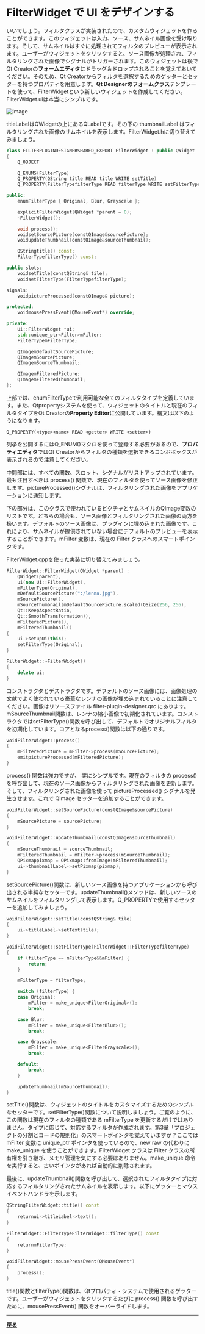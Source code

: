 # FilterWidget で UI をデザインする

いいでしょう。フィルタクラスが実装されたので、カスタムウィジェットを作ることができます。このウィジェットは入力、ソース、サムネイル画像を受け取ります。そして、サムネイルはすぐに処理されてフィルタのプレビューが表示されます。ユーザーがウィジェットをクリックすると、ソース画像が処理され、フィルタリングされた画像でシグナルがトリガーされます。このウィジェットは後でQt Creatorの**フォームエディタ**にドラッグ＆ドロップされることを覚えておいてください。そのため、Qt Creatorからフィルタを選択するためのゲッターとセッターを持つプロパティを用意します。**Qt Designerのフォームクラス**テンプレートを使って、FilterWidgetという新しいウィジェットを作成してください。FilterWidget.uiは本当にシンプルです。

![image](img/5.png)

titleLabelはQWidgetの上にあるQLabelです。その下の thumbnailLabel はフィルタリングされた画像のサムネイルを表示します。FilterWidget.hに切り替えてみましょう。

```C++
class FILTERPLUGINDESIGNERSHARED_EXPORT FilterWidget : public QWidget
{
    Q_OBJECT

    Q_ENUMS(FilterType)
    Q_PROPERTY(QString title READ title WRITE setTitle)
    Q_PROPERTY(FilterTypefilterType READ filterType WRITE setFilterType)

public:
    enumFilterType { Original, Blur, Grayscale };

    explicitFilterWidget(QWidget *parent = 0);
    ~FilterWidget();

    void process();
    voidsetSourcePicture(constQImage&sourcePicture);
    voidupdateThumbnail(constQImage&sourceThumbnail);

    QStringtitle() const;
    FilterTypefilterType() const;

public slots:
    voidsetTitle(constQString& tile);
    voidsetFilterType(FilterTypefilterType);

signals:
    voidpictureProcessed(constQImage& picture);

protected:
    voidmousePressEvent(QMouseEvent*) override;

private:
    Ui::FilterWidget *ui;
    std::unique_ptr<Filter>mFilter;
    FilterTypemFilterType;

    QImagemDefaultSourcePicture;
    QImagemSourcePicture;
    QImagemSourceThumbnail;

    QImagemFilteredPicture;
    QImagemFilteredThumbnail;
};
```

上部では、enumFilterTypeで利用可能な全てのフィルタタイプを定義しています。また、Qtpropertyシステムを使って、ウィジェットのタイトルと現在のフィルタタイプをQt Creatorの**Property Editor**に公開しています。構文は以下のようになります。

```
Q_PROPERTY(<type><name> READ <getter> WRITE <setter>)
```

列挙を公開するにはQ_ENUM()マクロを使って登録する必要があるので、**プロパティエディタ**ではQt Creatorからフィルタの種類を選択できるコンボボックスが表示されるので注意してください。

中間部には、すべての関数、スロット、シグナルがリストアップされています。最も注目すべきは process() 関数で、現在のフィルタを使ってソース画像を修正します。pictureProcessed()シグナルは、フィルタリングされた画像をアプリケーションに通知します。

下の部分は、このクラスで使われているピクチャとサムネイルのQImage変数のリストです。どちらの場合も、ソース画像とフィルタリングされた画像の両方を扱います。デフォルトのソース画像は、プラグインに埋め込まれた画像です。これにより、サムネイルが提供されていない場合にデフォルトのプレビューを表示することができます。mFilter 変数は、現在の Filter クラスへのスマートポインタです。

FilterWidget.cppを使った実装に切り替えてみましょう。

```C++
FilterWidget::FilterWidget(QWidget *parent) :
    QWidget(parent),
    ui(new Ui::FilterWidget),
    mFilterType(Original),
    mDefaultSourcePicture(":/lenna.jpg"),
    mSourcePicture(),
    mSourceThumbnail(mDefaultSourcePicture.scaled(QSize(256, 256),
    Qt::KeepAspectRatio,
    Qt::SmoothTransformation)),
    mFilteredPicture(),
    mFilteredThumbnail()
{
    ui->setupUi(this);
    setFilterType(Original);
}

FilterWidget::~FilterWidget()
{
    delete ui;
}
```

コンストラクタとデストラクタです。デフォルトのソース画像には、画像処理の文献でよく使われている豪華なレンナの画像が埋め込まれていることに注意してください。画像はリソースファイル filter-plugin-designer.qrc にあります。mSourceThumbnail関数は、レンナの縮小画像で初期化されています。コンストラクタではsetFilterType()関数を呼び出して、デフォルトでオリジナルフィルタを初期化しています。コアとなるprocess()関数は以下の通りです。

```C++
voidFilterWidget::process()
{
    mFilteredPicture = mFilter->process(mSourcePicture);
    emitpictureProcessed(mFilteredPicture);
}
```

process() 関数は強力ですが、 実にシンプルです。現在のフィルタの process() を呼び出して、現在のソース画像からフィルタリングされた画像を更新します。そして、フィルタリングされた画像を使って pictureProcessed() シグナルを発生させます。これで QImage セッターを追加することができます。

```C++
voidFilterWidget::setSourcePicture(constQImage&sourcePicture)
{
    mSourcePicture = sourcePicture;
}

voidFilterWidget::updateThumbnail(constQImage&sourceThumbnail)
{
    mSourceThumbnail = sourceThumbnail;
    mFilteredThumbnail = mFilter->process(mSourceThumbnail);
    QPixmappixmap = QPixmap::fromImage(mFilteredThumbnail);
    ui->thumbnailLabel->setPixmap(pixmap);
}
```

setSourcePicture()関数は、新しいソース画像を持つアプリケーションから呼び出される単純なセッターです。updateThumbnail()メソッドは、新しいソースのサムネイルをフィルタリングして表示します。Q_PROPERTYで使用するセッターを追加してみましょう。

```C++
voidFilterWidget::setTitle(constQString& tile)
{
    ui->titleLabel->setText(tile);
}

voidFilterWidget::setFilterType(FilterWidget::FilterTypefilterType)
{
    if (filterType == mFilterType&&mFilter) {
        return;
    }

    mFilterType = filterType;

    switch (filterType) {
    case Original:
        mFilter = make_unique<FilterOriginal>();
        break;

    case Blur:
        mFilter = make_unique<FilterBlur>();
        break;

    case Grayscale:
        mFilter = make_unique<FilterGrayscale>();
        break;

    default:
        break;
    }

    updateThumbnail(mSourceThumbnail);
}
```

setTitle()関数は、ウィジェットのタイトルをカスタマイズするためのシンプルなセッターです。setFilterType()関数について説明しましょう。ご覧のように、この関数は現在のフィルタの種類である mFilterType を更新するだけではありません。タイプに応じて、対応するフィルタが作成されます。第3章「プロジェクトの分割とコードの規則化」のスマートポインタを覚えていますか？ここでは mFilter 変数に unique_ptr ポインタを使っているので、new raw の代わりに make_unique を使うことができます。FilterWidget クラスは Filter クラスの所有権を引き継ぎ、メモリ管理を気にする必要はありません。make_unique 命令を実行すると、古いポインタがあれば自動的に削除されます。

最後に、updateThumbnail()関数を呼び出して、選択されたフィルタタイプに対応するフィルタリングされたサムネイルを表示します。以下にゲッターとマウスイベントハンドラを示します。

```C++
QStringFilterWidget::title() const
{
    returnui->titleLabel->text();
}

FilterWidget::FilterTypeFilterWidget::filterType() const
{
    returnmFilterType;
}

voidFilterWidget::mousePressEvent(QMouseEvent*)
{
    process();
}
```

title()関数とfilterType()関数は、Qtプロパティ・システムで使用されるゲッターです。ユーザーがウィジェットをクリックするたびに process() 関数を呼び出すために、mousePressEvent() 関数をオーバーライドします。

***

**[戻る](../index.html)**
